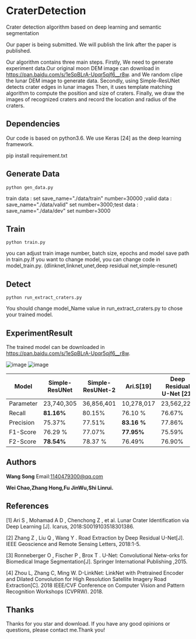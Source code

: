 # CraterDetection
Crater detection algorithm based on deep learning and semantic segmentation

Our paper is being submitted. We will publish the link after the paper is published.

 Our algorithm contains three main steps. 
Firstly, We need to generate experiment data.Our original moon DEM image can download in https://pan.baidu.com/s/1eSpBLrA-Upqr5qjf6__r8w.  and We random clipe the lunar DEM image to generate data. 
Secondly, using Simple-ResUNet detects crater edges in lunar images
Then, it uses template matching algorithm to compute the position and size of craters. 
Finally, we draw the images of recognized craters and record the location and radius of the craters.

## Dependencies

Our code is based on python3.6. We use Keras [24] as the deep learning framework.

pip install requirement.txt

## Generate Data

`python gen_data.py` 

train data : set   save_name="./data/train" number=30000 ;valid data : save_name="./data/valid" set  number=3000;test data : save_name="./data/dev" set  number=3000

## Train

`python train.py`

you can adjust train image number, batch size, epochs and model save path in train.py.If you want to change model, you can change code in model_train.py. (dlinknet,linknet,unet,deep residual net,simple-resunet)

## Detect

`python run_extract_craters.py`

You should change model_Name value in run_extract_craters.py to chose your trained model. 

## ExperimentResult

The trained model can be downloaded in  https://pan.baidu.com/s/1eSpBLrA-Upqr5qjf6__r8w.


 ![image](https://github.com/WangSong960913/CraterDetection/data/img1.png)
 ![image](https://github.com/WangSong960913/CraterDetection/data/img2.png)


| Model     | Simple-ResUNet | Simple-ResUNet-2 | Ari.S[19]   | Deep   Residual   U-Net [21] |
| --------- | -------------- | ---------------- | ----------- | ---------------------------- |
| Parameter | 23,740,305     | 36,856,401       | 10,278,017  | 23,562,225                   |
| Recall    | **81.16%**     | 80.15%           | 76.10 %     | 76.67%                       |
| Precision | 75.37%         | 77.51%           | **83.16 %** | 77.86%                       |
| F1-Score  | 76.29 %        | 77.07%           | **77.95%**  | 75.59%                       |
| F2-Score  | **78.54%**     | 78.37 %          | 76.49%      | 76.90%                       |

## Authors

**Wang Song**  Email:1140479300@qq.com

**Wei Chao,Zhang Hong,Fu JinWu,Shi Linrui.**

## References

[1]       Ari S , Mohamad A D , Chenchong Z , et al. Lunar Crater Identification via Deep Learning [J]. Icarus, 2018:S0019103518301386.

[2]       Zhang Z , Liu Q ,
Wang Y . Road Extraction by Deep Residual U-Net[J]. IEEE Geoscience and Remote
Sensing Letters, 2018:1-5.

[3]       Ronneberger O ,
Fischer P , Brox T . U-Net: Convolutional Netw-orks for Biomedical Image
Segmentation[J]. Springer International Publishing ,2015.

[4]       Zhou L, Zhang C,
Ming W. D-LinkNet: LinkNet with Pretrained Encoder and Dilated Convolution for
High Resolution Satellite Imagery Road Extraction[C]. 2018 IEEE/CVF Conference
on Computer Vision and Pattern Recognition Workshops (CVPRW). 2018.

## Thanks

Thanks for you star and download. If you have any good opinions or questions, please contact me.Thank you!
